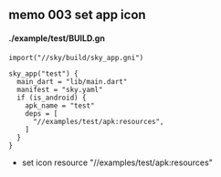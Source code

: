 ## memo 003 set app icon 

#### ./example/test/BUILD.gn
```
import("//sky/build/sky_app.gni")

sky_app("test") {
  main_dart = "lib/main.dart"
  manifest = "sky.yaml"
  if (is_android) {
    apk_name = "test"
    deps = [
      "//examples/test/apk:resources",
    ]
  }
}
```

* set icon resource  "//examples/test/apk:resources"


